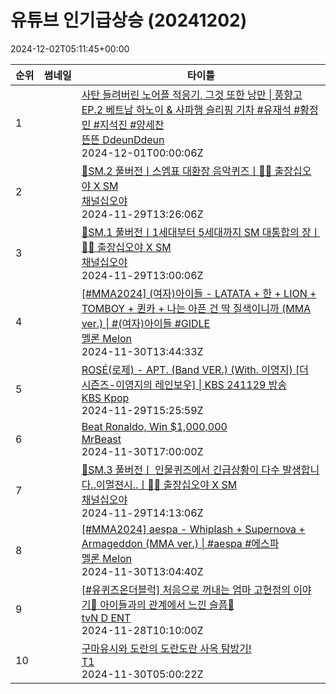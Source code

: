 # 유튜브 인기급상승 (20241202)

2024-12-02T05:11:45+00:00
<table><thead><tr><th nowrap>순위</th><th nowrap>썸네일</th><th nowrap>타이틀</th></tr></thead><tbody><tr><td>1</td><td><img src="https://i.ytimg.com/vi/-V_aZpqTXdE/default.jpg" alt="" /></td><td><a href="https://www.youtube.com/watch?v=-V_aZpqTXdE" target="_blank">사탄 들려버린 노어플 적응기, 그것 또한 낭만 | 풍향고 EP.2 베트남 하노이 & 사파행 슬리핑 기차 #유재석 #황정민 #지석진 #양세찬</a><br /><a href="https://www.youtube.com/channel/UCDNvRZRgvkBTUkQzFoT_8rA" target="_blank">뜬뜬 DdeunDdeun</a><br />2024-12-01T00:00:06Z</td></tr><tr><td>2</td><td><img src="https://i.ytimg.com/vi/z-NP_16EoFk/default.jpg" alt="" /></td><td><a href="https://www.youtube.com/watch?v=z-NP_16EoFk" target="_blank">🧳SM.2 풀버전ㅣ스엠표 대환장 음악퀴즈ㅣ🧳🩷 출장십오야 X SM</a><br /><a href="https://www.youtube.com/channel/UCQ2O-iftmnlfrBuNsUUTofQ" target="_blank">채널십오야</a><br />2024-11-29T13:26:06Z</td></tr><tr><td>3</td><td><img src="https://i.ytimg.com/vi/JY59paT_Jik/default.jpg" alt="" /></td><td><a href="https://www.youtube.com/watch?v=JY59paT_Jik" target="_blank">🧳SM.1 풀버전ㅣ1세대부터 5세대까지 SM 대통합의 장ㅣ🧳🩷 출장십오야 X SM</a><br /><a href="https://www.youtube.com/channel/UCQ2O-iftmnlfrBuNsUUTofQ" target="_blank">채널십오야</a><br />2024-11-29T13:00:06Z</td></tr><tr><td>4</td><td><img src="https://i.ytimg.com/vi/6iIA3p3DjvM/default.jpg" alt="" /></td><td><a href="https://www.youtube.com/watch?v=6iIA3p3DjvM" target="_blank">[#MMA2024] (여자)아이들 - LATATA + 한 + LION + TOMBOY + 퀸카 + 나는 아픈 건 딱 질색이니까 (MMA ver.) | #(여자)아이들 #GIDLE</a><br /><a href="https://www.youtube.com/channel/UCpBlDSUyOpP1WqWVJxZpGLg" target="_blank">멜론 Melon</a><br />2024-11-30T13:44:33Z</td></tr><tr><td>5</td><td><img src="https://i.ytimg.com/vi/IW8qaemx74g/default.jpg" alt="" /></td><td><a href="https://www.youtube.com/watch?v=IW8qaemx74g" target="_blank">ROSÉ(로제) - APT. (Band VER.) (With. 이영지) [더 시즌즈-이영지의 레인보우] | KBS 241129 방송</a><br /><a href="https://www.youtube.com/channel/UCeLPm9yH_a_QH8n6445G-Ow" target="_blank">KBS Kpop</a><br />2024-11-29T15:25:59Z</td></tr><tr><td>6</td><td><img src="https://i.ytimg.com/vi/0BjlBnfHcHM/default.jpg" alt="" /></td><td><a href="https://www.youtube.com/watch?v=0BjlBnfHcHM" target="_blank">Beat Ronaldo, Win $1,000,000</a><br /><a href="https://www.youtube.com/channel/UCX6OQ3DkcsbYNE6H8uQQuVA" target="_blank">MrBeast</a><br />2024-11-30T17:00:00Z</td></tr><tr><td>7</td><td><img src="https://i.ytimg.com/vi/H9nkQgL7tp0/default.jpg" alt="" /></td><td><a href="https://www.youtube.com/watch?v=H9nkQgL7tp0" target="_blank">🧳SM.3 풀버전ㅣ 인물퀴즈에서 긴급상황이 다수 발생합니다..이멀젼시..ㅣ🧳🩷 출장십오야 X SM</a><br /><a href="https://www.youtube.com/channel/UCQ2O-iftmnlfrBuNsUUTofQ" target="_blank">채널십오야</a><br />2024-11-29T14:13:06Z</td></tr><tr><td>8</td><td><img src="https://i.ytimg.com/vi/oQanvSArIh4/default.jpg" alt="" /></td><td><a href="https://www.youtube.com/watch?v=oQanvSArIh4" target="_blank">[#MMA2024] aespa - Whiplash + Supernova + Armageddon (MMA ver.) | #aespa #에스파</a><br /><a href="https://www.youtube.com/channel/UCpBlDSUyOpP1WqWVJxZpGLg" target="_blank">멜론 Melon</a><br />2024-11-30T13:04:40Z</td></tr><tr><td>9</td><td><img src="https://i.ytimg.com/vi/V9vKNwJLhEI/default.jpg" alt="" /></td><td><a href="https://www.youtube.com/watch?v=V9vKNwJLhEI" target="_blank">[#유퀴즈온더블럭] 처음으로 꺼내는 엄마 고현정의 이야기💬 아이들과의 관계에서 느낀 슬픔🥺</a><br /><a href="https://www.youtube.com/channel/UCsRIHt5FkbGc6cQtCxt-ufA" target="_blank">tvN D ENT</a><br />2024-11-28T10:10:00Z</td></tr><tr><td>10</td><td><img src="https://i.ytimg.com/vi/TPwaDAPK4gY/default.jpg" alt="" /></td><td><a href="https://www.youtube.com/watch?v=TPwaDAPK4gY" target="_blank">구마유시와 도란의 도란도란 사옥 탐방기!</a><br /><a href="https://www.youtube.com/channel/UCJprx3bX49vNl6Bcw01Cwfg" target="_blank">T1</a><br />2024-11-30T05:00:22Z</td></tr></tbody></table>